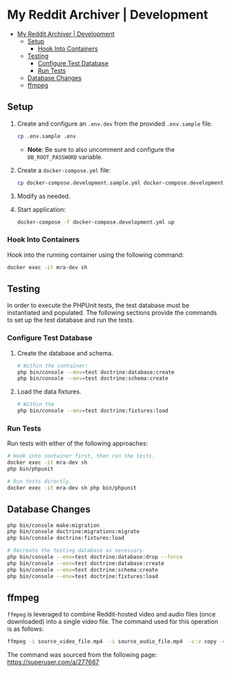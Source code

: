 # My Reddit Archiver | Development

- [My Reddit Archiver | Development](#my-reddit-archiver--development)
  - [Setup](#setup)
    - [Hook Into Containers](#hook-into-containers)
  - [Testing](#testing)
    - [Configure Test Database](#configure-test-database)
    - [Run Tests](#run-tests)
  - [Database Changes](#database-changes)
  - [ffmpeg](#ffmpeg)

## Setup

1. Create and configure an `.env.dev` from the provided `.env.sample` file.

    ```bash
    cp .env.sample .env
    ```

    - **Note**: Be sure to also uncomment and configure the `DB_ROOT_PASSWORD` variable.
2. Create a `docker-compose.yml` file:

    ```bash
    cp docker-compose.development.sample.yml docker-compose.development.yml
    ```

3. Modify as needed.
4. Start application:

    ```bash
    docker-compose -f docker-compose.development.yml up
    ```

### Hook Into Containers

Hook into the running container using the following command:

```bash
docker exec -it mra-dev sh
```

## Testing

In order to execute the PHPUnit tests, the test database must be instantiated and populated. The following sections provide the commands to set up the test database and run the tests.

### Configure Test Database

1. Create the database and schema.

    ```bash
    # Within the container:
    php bin/console --env=test doctrine:database:create
    php bin/console --env=test doctrine:schema:create
    ```

2. Load the data fixtures.

    ```bash
    # Within the
    php bin/console --env=test doctrine:fixtures:load
    ```

### Run Tests

Run tests with either of the following approaches:

```bash
# Hook into container first, then run the tests.
docker exec -it mra-dev sh
php bin/phpunit

# Run tests directly.
docker exec -it mra-dev sh php bin/phpunit
```

## Database Changes

```bash
php bin/console make:migration
php bin/console doctrine:migrations:migrate
php bin/console doctrine:fixtures:load

# Recreate the testing database as necessary.
php bin/console --env=test doctrine:database:drop --force
php bin/console --env=test doctrine:database:create
php bin/console --env=test doctrine:schema:create
php bin/console --env=test doctrine:fixtures:load
```

## ffmpeg

`ffmpeg` is leveraged to combine Reddit-hosted video and audio files (once downloaded) into a single video file. The command used for this operation is as follows:

```bash
ffmpeg -i source_video_file.mp4  -i source_audio_file.mp4  -c:v copy -c:a aac combined_output_file.mp4  -hide_banner -loglevel error
```

The command was sourced from the following page: <https://superuser.com/a/277667>
